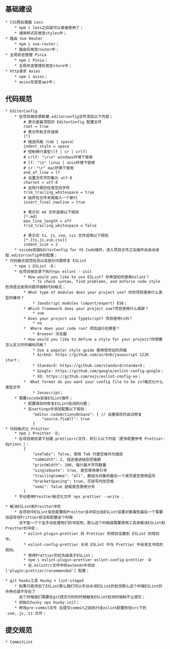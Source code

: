 ## 基础建设

    * CSS预处理器 Less
        * npm i less之后就可以直接使用了；
        * 通用样式存放至styles中；
    * 路由 Vue Router
        * npm i vue-router；
        * 路由存放至router中；
    * 全局状态管理 Pinia
        * npm i Pinia；
        * 全局状态管理存放至store中；
    * http请求 Axios
        * npm i axios；
        * axios存放至api中；

## 代码规范
    * EditorConfig
        * 在项目根目录新建.editorconfig文件添加以下内容；
            # 表示是最顶层的 EditorConfig 配置文件
            root = true
            # 表示所有文件适用
            [*]
            # 缩进风格（tab | space）
            indent_style = space
            # 控制换行类型(lf | cr | crlf)
            # crlf: "\r\n" windows环境下使用
            # lf: "\n" linux | unix环境下使用
            # cr："\r" mac环境下使用
            end_of_line = lf
            # 设置文件字符集为 utf-8
            charset = utf-8
            # 去除行首的任意空白字符
            trim_trailing_whitespace = true
            # 始终在文件末尾插入一个新行
            insert_final_newline = true

            # 表示仅 md 文件适用以下规则
            [*.md]
            max_line_length = off
            trim_trailing_whitespace = false

            # 表示仅 ts、js、vue、css 文件适用以下规则
            [*.{ts,js,vue,css}]
            indent_size = 2
        * vscode安装EditorConfig for VS Code插件，进入项目文件之后插件会自动读取.editorconfig中的配置；
    * 代码格式规范检测以及部分问题修复 ESLint
        * npm i ESLint -D；
        * 在项目根目录下执行npx eslint --init
            * How would you like to use ESLint? 你希望如何使用eslint？
                * To check syntax, find problems, and enforce code style 检测语法发现问题并强制代码格式；
            * What type of modules does your project use? 你的项目使用什么类型的模块？
                * JavaScript modules (import/export) ES6；
            * Which framework does your project use?项目使用什么框架？
                * vue
            * Does your project use TypeScript? 项目使用ts吗？
                * no
            *  Where does your code run? 项目运行在哪里？
                * Browser 浏览器
            * How would you like to define a style for your project?你想要怎么定义你的编码风格？
                * Use a popular style guide 使用受欢迎的风格
                * Airbnb: https://github.com/airbnb/javascript 122K start；
                * Standard: https://github.com/standard/standard；
                * Google: https://github.com/google/eslint-config-google；
                * XO: https://github.com/xojs/eslint-config-xo；
            *  What format do you want your config file to be in?格式化什么类型文件
                * Javascript；
        * 需要vscode安装ESLint插件；
            * 配置保存时修复ESLint检测的问题；
            * 在settings中添加配置以下规则：
                "editor.codeActionsOnSave": { // 设置保存时自动修复
                    "source.fixAll": true
                }
    * 代码格式化 Preitter
        * npm i Preitter -D;
        * 在项目根目录下创建.prettierrc文件，并引入以下内容（更多配置参考 Prettier-Options ）：
            {
                "useTabs": false, 使用 Tab 代替空格作为缩进
                "tabWidth": 2, 指定缩进级别空格数
                "printWidth": 100, 每行最大字符数量
                "singleQuote": true, 是否使用单引号
                "trailingComma": "all", 数组与对象的最后一个成员是否使用逗号
                "bracketSpacing": true, 花括号内加空格
                "semi": false 结尾是否使用分号
            }
        * 手动使用Preitter格式化文件 npx prettier --write .

    * 解决ESLint和Preitter冲突
        * 在项目中ESLint有些配置和Preitter会冲突比如ESLint设置对象属性最后一个需要加逗号但Prittier却没有配置这个时候
          总不能一个个去手动处理他们的冲突吧，那么这个时候就需要使用工具来解决ESLint和Preitter的冲突；
            * eslint-plugin-prettier 将 Prettier 的规则设置到 ESLint 的规则中。
            * eslint-config-prettier 关闭 ESLint 中与 Prettier 中会发生冲突的规则。
            * 使得Prettier的优先级高于ESLint；
            * npm i eslint-plugin-prettier eslint-config-prettier -D
            * 在.eslintrc文件中的extends中添加 ['plugin:prettier/recommended'] 配置；

    * git hooks工具 Husky + lint-staged
        * 如果只是添加了ESLint那么我们可以手动关闭ESLint的检测那么这个时候ESLint的作用也就不存在了
          这个时候我们需要在git提交代码的时候触发ESLint检测时强制不让提交；
        * 初始化husky npx husky-init；
        * 修改pre-commit文件 在提交commit之前执行走eslint配置校验src下的 .vue,.js,.ts 文件；

## 提交规范

    * CommitLint
